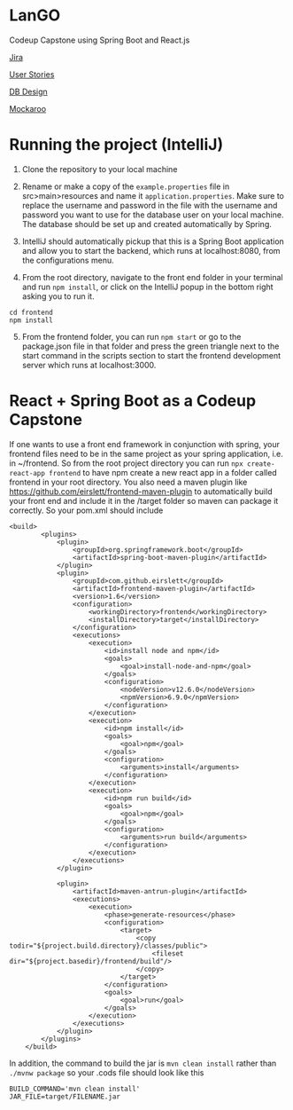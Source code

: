 # LanGO

Codeup Capstone using Spring Boot and React.js

[Jira](https://lango-capstone.atlassian.net/secure/RapidBoard.jspa?rapidView=1)

[User Stories](https://docs.google.com/document/d/1wq2BtXEZM2ceJjq-y9MgXJ3zxGTvOANtJ3IP0OnsEq8/edit)

[DB Design](https://www.draw.io/?state=%7B%22ids%22:%5B%221LKDoq6CYH8tSf6i6lk22WZwDTF-XXjoN%22%5D,%22action%22:%22open%22,%22userId%22:%22102101200280189763828%22%7D#G1LKDoq6CYH8tSf6i6lk22WZwDTF-XXjoN)

[Mockaroo](https://mockaroo.com/projects/14922)


# Running the project (IntelliJ)

1. Clone the repository to your local machine

2. Rename or make a copy of the `example.properties` file in src>main>resources and name it `application.properties`.  Make sure to replace the username and password in the file with the username and password you want to use for the database user on your local machine.  The database should be set up and created automatically by Spring.

3. IntelliJ should automatically pickup that this is a Spring Boot application and allow you to start the backend, which runs at localhost:8080, from the configurations menu.

4. From the root directory, navigate to the front end folder in your terminal and run `npm install`, or click on the IntelliJ popup in the bottom right asking you to run it.  
```
cd frontend
npm install
```
5. From the frontend folder, you can run `npm start` or go to the package.json file in that folder and press the green triangle next to the start command in the scripts section to start the frontend development server which runs at localhost:3000.

# React + Spring Boot as a Codeup Capstone

If one wants to use a front end framework in conjunction with spring, your frontend files need to be in the same project as your spring application, i.e. in ~/frontend. So from the root project directory you can run `npx create-react-app frontend` to have npm create a new react app in a folder called frontend in your root directory.  You also need a maven plugin like https://github.com/eirslett/frontend-maven-plugin to automatically build your front end and include it in the /target folder so maven can package it correctly.  So your pom.xml should include 

```
<build>
        <plugins>
            <plugin>
                <groupId>org.springframework.boot</groupId>
                <artifactId>spring-boot-maven-plugin</artifactId>
            </plugin>
            <plugin>
                <groupId>com.github.eirslett</groupId>
                <artifactId>frontend-maven-plugin</artifactId>
                <version>1.6</version>
                <configuration>
                    <workingDirectory>frontend</workingDirectory>
                    <installDirectory>target</installDirectory>
                </configuration>
                <executions>
                    <execution>
                        <id>install node and npm</id>
                        <goals>
                            <goal>install-node-and-npm</goal>
                        </goals>
                        <configuration>
                            <nodeVersion>v12.6.0</nodeVersion>
                            <npmVersion>6.9.0</npmVersion>
                        </configuration>
                    </execution>
                    <execution>
                        <id>npm install</id>
                        <goals>
                            <goal>npm</goal>
                        </goals>
                        <configuration>
                            <arguments>install</arguments>
                        </configuration>
                    </execution>
                    <execution>
                        <id>npm run build</id>
                        <goals>
                            <goal>npm</goal>
                        </goals>
                        <configuration>
                            <arguments>run build</arguments>
                        </configuration>
                    </execution>
                </executions>
            </plugin>

            <plugin>
                <artifactId>maven-antrun-plugin</artifactId>
                <executions>
                    <execution>
                        <phase>generate-resources</phase>
                        <configuration>
                            <target>
                                <copy todir="${project.build.directory}/classes/public">
                                    <fileset dir="${project.basedir}/frontend/build"/>
                                </copy>
                            </target>
                        </configuration>
                        <goals>
                            <goal>run</goal>
                        </goals>
                    </execution>
                </executions>
            </plugin>
        </plugins>
    </build>
```

In addition, the command to build the jar is `mvn clean install` rather than `./mvnw package` so your .cods file should look like this
```
BUILD_COMMAND='mvn clean install'
JAR_FILE=target/FILENAME.jar
```
